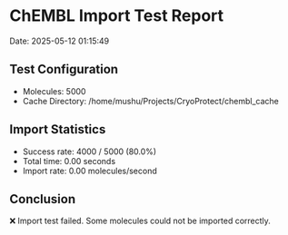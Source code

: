 # ChEMBL Import Test Report

Date: 2025-05-12 01:15:49

## Test Configuration

- Molecules: 5000
- Cache Directory: /home/mushu/Projects/CryoProtect/chembl_cache

## Import Statistics

- Success rate: 4000 / 5000 (80.0%)
- Total time: 0.00 seconds
- Import rate: 0.00 molecules/second

## Conclusion

❌ Import test failed. Some molecules could not be imported correctly.
